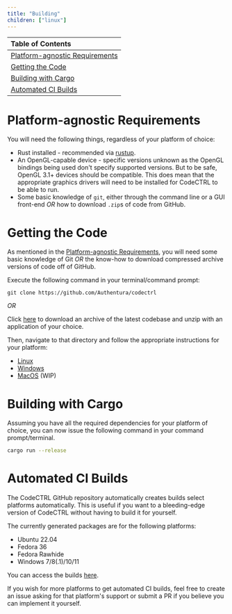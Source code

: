 ```yaml
---
title: "Building"
children: ["linux"]
---
```


| Table of Contents                                                 |
| :---------------------------------------------------------------- |
| [Platform-agnostic Requirements](#platform-agnostic-requirements) |
| [Getting the Code](#getting-the-code)                             |
| [Building with Cargo](#building-with-cargo)                       |
| [Automated CI Builds](#automated-builds)                          |

<h1 id="platform-agnostic-requirements">Platform-agnostic Requirements</h1>

You will need the following things, regardless of your platform of choice:

- Rust installed - recommended via [rustup](https://rustup.rs).
- An OpenGL-capable device - specific versions unknown as the OpenGL bindings
  being used don't specify supported versions. But to be safe, OpenGL 3.1+
  devices should be compatible. This does mean that the appropriate graphics
  drivers will need to be installed for CodeCTRL to be able to run.
- Some basic knowledge of `git`, either through the command line or a GUI
  front-end _OR_ how to download `.zip`s of code from GitHub.

<h1 id="getting-the-code">Getting the Code</h1>

As mentioned in the [Platform-agnostic
Requirements](#platform-agnostic-requirements), you will need some basic
knowledge of Git _OR_ the know-how to download compressed archive versions of
code off of GitHub.

Execute the following command in your terminal/command prompt:

```
git clone https://github.com/Authentura/codectrl
```

_OR_

Click
[here](https://github.com/Authentura/codectrl/archive/refs/heads/development.zip)
to download an archive of the latest codebase and unzip with an application of
your choice.

Then, navigate to that directory and follow the appropriate instructions for
your platform:

- [Linux](/docs/building/linux)
- [Windows](/docs/building/windows)
- [MacOS](/docs/building/mac-os) (WIP)

<h1 id="building-with-cargo">Building with Cargo</h1>

Assuming you have all the required dependencies for your platform of choice,
you can now issue the following command in your command prompt/terminal.

```bash
cargo run --release
```

<h1 id="automated-builds">Automated CI Builds</h1>

The CodeCTRL GitHub repository automatically creates builds select platforms
automatically. This is useful if you want to a bleeding-edge version of
CodeCTRL without having to build it for yourself.

The currently generated packages are for the following platforms:

- Ubuntu 22.04
- Fedora 36
- Fedora Rawhide
- Windows 7/8(.1)/10/11

You can access the builds
[here](https://github.com/Authentura/codectrl/actions/workflows/build-and-package.yml).

If you wish for more platforms to get automated CI builds, feel free to create
an issue asking for that platform's support or submit a PR if you believe you
can implement it yourself.
